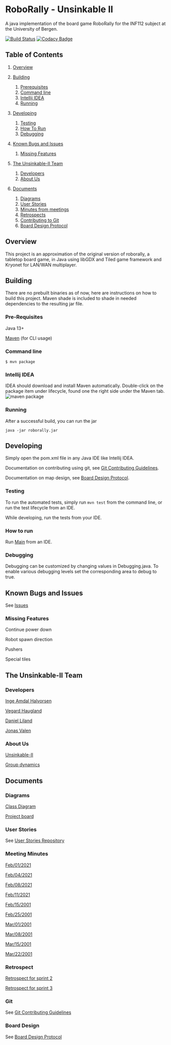 # RoboRally - Unsinkable II
A java implementation of the board game RoboRally for the INF112 subject at the
University of Bergen.

[![Build Status](https://travis-ci.com/inf112-v21/Unsinkable-II.svg?branch=Development)](https://travis-ci.com/inf112-v21/Unsinkable-II)
[![Codacy Badge](https://app.codacy.com/project/badge/Grade/ea05dfd3af3c4795b820313d62efec9f)](https://www.codacy.com/gh/inf112-v21/Unsinkable-II/dashboard?utm_source=github.com&amp;utm_medium=referral&amp;utm_content=inf112-v21/Unsinkable-II&amp;utm_campaign=Badge_Grade)

## Table of Contents

1.  [Overview](#overview)


2.  [Building](#building)
    1.  [Prerequisites](#pre-requisites)
    2.  [Command line](#command-line)
    3.  [Intellij IDEA](#intellij-idea)
    4.  [Running](#running)

3.  [Developing](#developing)
    1.  [Testing](#testing)
    2.  [How To Run](#how-to-run)
    3.  [Debugging](#debugging)

4.  [Known Bugs and Issues](#known-bugs-and-issues)
    1.  [Missing Features](#missing-features)

5.  [The Unsinkable-II Team](#the-unsinkable-ii-team)
    1.  [Developers](#developers)
    2.  [About Us](#about-us)

6.  [Documents](#documents)
    1.  [Diagrams](#diagrams)
    2.  [User Stories](#user-stories)
    3.  [Minutes from meetings](#meeting-minutes)
    4.  [Retrospects](#retrospect)
    5.  [Contributing to Git](#git)
    6.  [Board Design Protocol](#board-design)

## Overview
This project is an approximation of the original version of roborally, a tabletop board game,
in Java using libGDX and Tiled game framework and Kryonet for LAN/WAN multiplayer.

## Building
There are no prebuilt binaries as of now, here are instructions on how to build this project.
Maven shade is included to shade in needed dependencies to the resulting jar file.

### Pre-Requisites
Java 13+
  
[Maven](https://maven.apache.org/) (for CLI usage)

### Command line
```shell
$ mvn package
```

### Intellij IDEA
IDEA should download and install Maven automatically.
Double-click on the package item under lifecycle, found
one the right side under the Maven tab.  
![maven package](https://user-images.githubusercontent.com/3050747/109568552-5d858e80-7ae7-11eb-97d3-b623bf9b669a.png)

### Running
After a successful build, you can run the jar
```shell
java -jar roborally.jar
```

## Developing
Simply open the pom.xml file in any Java IDE like Intellij
IDEA. 

Documentation on contributing using git, see [Git Contributing Guidelines](documentation/GitContributibuting.md).

Documentation on map design, see [Board Design Protocol](documentation/BoardDesign.md).

### Testing
To run the automated tests, simply run `mvn test` from the command line, or run the test lifecycle from an IDE.   

While developing, run the tests from your IDE.

### How to run
Run [Main](src/main/java/roborally/Main.java) from an IDE.

### Debugging
Debugging can be customized by changing values in Debugging.java.
To enable various debugging levels set the corresponding area to debug to true.

## Known Bugs and Issues
See [Issues](https://github.com/inf112-v21/Unsinkable-II/issues)

### Missing Features
Continue power down

Robot spawn direction

Pushers

Special tiles

## The Unsinkable-II Team

### Developers
[Inge Amdal Halvorsen](https://github.com/Snowsock)

[Vegard Haugland](https://github.com/hauglandvegard)

[Daniel Liland](https://github.com/ende124)

[Jonas Valen](https://github.com/jonazbot)

### About Us
[Unsinkable-II](documentation/deliverables/Assignment1/about.md)

[Group dynamics](documentation/deliverables/Assignment1/ComplulsoryAssignment1.md)

## Documents

### Diagrams
[Class Diagram](documentation/deliverables/Assignment3/CurrentClassDiagram.pdf)

[Project board](https://github.com/inf112-v21/Unsinkable-II/issues)

### User Stories
See [User Stories Repository](https://github.com/inf112-v21/Unsinkable-II/projects)

### Meeting Minutes
[Feb/01/2021](documentation/deliverables/MinutesOfMeetings/2021.02.01.md)

[Feb/04/2021](documentation/deliverables/MinutesOfMeetings/2021.02.04.md)

[Feb/08/2021](documentation/deliverables/MinutesOfMeetings/2021.02.08.md)

[Feb/11/2021](documentation/deliverables/MinutesOfMeetings/2021.02.11.md)

[Feb/15/2001](documentation/deliverables/MinutesOfMeetings/2021.02.15.md)

[Feb/25/2001](documentation/deliverables/MinutesOfMeetings/2021.02.25.md)

[Mar/01/2001](documentation/deliverables/MinutesOfMeetings/2021.03.01.md)

[Mar/08/2001](documentation/deliverables/MinutesOfMeetings/2021.03.08.md)

[Mar/15/2001](documentation/deliverables/MinutesOfMeetings/2021.03.15.md)

[Mar/22/2001](documentation/deliverables/MinutesOfMeetings/2021.03.22.md)

### Retrospect
[Retrospect for sprint 2](documentation/deliverables/Assignment2/Retrospect.md)

[Retrospect for sprint 3](documentation/deliverables/Assignment3/Retrospect.md)

### Git
See [Git Contributing Guidelines](documentation/GitContributibuting.md)

### Board Design
See [Board Design Protocol](documentation/BoardDesign.md)